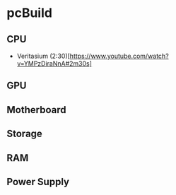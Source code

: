 # pcBuild

## CPU
- Veritasium (2:30)[https://www.youtube.com/watch?v=YMPzDiraNnA#2m30s]

## GPU

## Motherboard

## Storage

## RAM

## Power Supply

